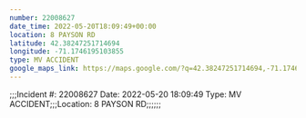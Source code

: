 ```yaml
---
number: 22008627
date_time: 2022-05-20T18:09:49+00:00
location: 8 PAYSON RD
latitude: 42.38247251714694
longitude: -71.1746195103855
type: MV ACCIDENT
google_maps_link: https://maps.google.com/?q=42.38247251714694,-71.1746195103855
---
```


;;;Incident #: 22008627  Date: 2022-05-20 18:09:49   Type: MV ACCIDENT;;;Location: 8 PAYSON RD;;;;;;
